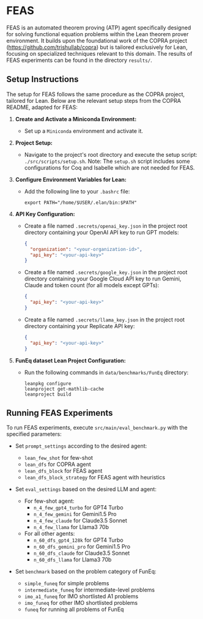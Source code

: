 # FEAS
FEAS is an automated theorem proving (ATP) agent specifically designed for solving functional equation problems within the Lean theorem prover environment. It builds upon the foundational work of the COPRA project (https://github.com/trishullab/copra) but is tailored exclusively for Lean, focusing on specialized techniques relevant to this domain.
The results of FEAS experiments can be found in the directory `results/`.
## Setup Instructions
The setup for FEAS follows the same procedure as the COPRA project, tailored for Lean. Below are the relevant setup steps from the COPRA README, adapted for FEAS:

1. **Create and Activate a Miniconda Environment:**
   - Set up a `Miniconda` environment and activate it.

2. **Project Setup:**
   - Navigate to the project's root directory and execute the setup script: `./src/scripts/setup.sh`.
   Note: The `setup.sh` script includes some configurations for Coq and Isabelle which are not needed for FEAS.

3. **Configure Environment Variables for Lean:**
   - Add the following line to your `.bashrc` file:
     ```
     export PATH="/home/$USER/.elan/bin:$PATH"
     ```

4. **API Key Configuration:**
   - Create a file named `.secrets/openai_key.json` in the project root directory containing your OpenAI API key to run GPT models:
     ```json
     {
       "organization": "<your-organization-id>",
       "api_key": "<your-api-key>"
     }
     ```
   - Create a file named `.secrets/google_key.json` in the project root directory containing your Google Cloud API key to run Gemini, Claude and token count (for all models except GPTs):
     ```json
     {
       "api_key": "<your-api-key>"
     }
     ```
   - Create a file named `.secrets/llama_key.json` in the project root directory containing your Replicate API key:
     ```json
     {
       "api_key": "<your-api-key>"
     }
     ```


5. **FunEq dataset Lean Project Configuration:**
   - Run the following commands in `data/benchmarks/FunEq` directory:
     ```
     leanpkg configure
     leanproject get-mathlib-cache
     leanproject build
     ```

## Running FEAS Experiments
To run FEAS experiments, execute `src/main/eval_benchmark.py` with the specified parameters:

- Set `prompt_settings` according to the desired agent:
  - `lean_few_shot` for few-shot
  - `lean_dfs` for COPRA agent
  - `lean_dfs_block` for FEAS agent
  - `lean_dfs_block_strategy` for FEAS agent with heuristics

- Set `eval_settings` based on the desired LLM and agent:
  - For few-shot agent:
    - `n_4_few_gpt4_turbo` for GPT4 Turbo
    - `n_4_few_gemini` for Gemini1.5 Pro
    - `n_4_few_claude` for Claude3.5 Sonnet
    - `n_4_few_llama` for Llama3 70b 
  - For all other agents:
    - `n_60_dfs_gpt4_128k` for GPT4 Turbo
    - `n_60_dfs_gemini_pro` for Gemini1.5 Pro
    - `n_60_dfs_claude` for Claude3.5 Sonnet
    - `n_60_dfs_llama` for Llama3 70b

- Set `benchmark` based on the problem category of FunEq:
  - `simple_funeq` for simple problems
  - `intermediate_funeq` for intermediate-level problems
  - `imo_a1_funeq` for IMO shortlisted A1 problems
  - `imo_funeq` for other IMO shortlisted problems
  - `funeq` for running all problems of FunEq
